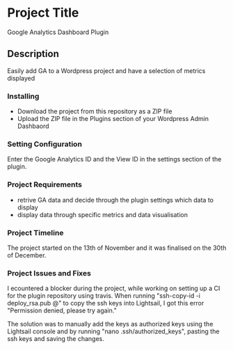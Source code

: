# Project Title

Google Analytics Dashboard Plugin

## Description

Easily add GA to a Wordpress project and have a selection of metrics displayed

### Installing

* Download the project from this repository as a ZIP file
* Upload the ZIP file in the Plugins section of your Wordpress Admin Dashbaord

### Setting Configuration

Enter the Google Analytics ID and the View ID in the settings section of the plugin. 

### Project Requirements

* retrive GA data and decide through the plugin settings which data to display
* display data through specific metrics and data visualisation

### Project Timeline

The project started on the 13th of November and it was finalised on the 30th of December. 

### Project Issues and Fixes

I ecountered a blocker during the project, while working on setting up a CI for the plugin repository using travis. When running "ssh-copy-id -i deploy_rsa.pub <ssh-user>@<deploy-host>" to copy the ssh keys into Lightsail, I got this error "Permission denied, please try again."

The solution was to manually add the keys as authorized keys using the Lightsail console and by running "nano .ssh/authorized_keys", pasting the ssh keys and saving the changes. 

